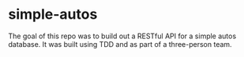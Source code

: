 # simple-autos

The goal of this repo was to build out a RESTful API for a simple autos database. It was built using TDD and as part of a three-person team.
